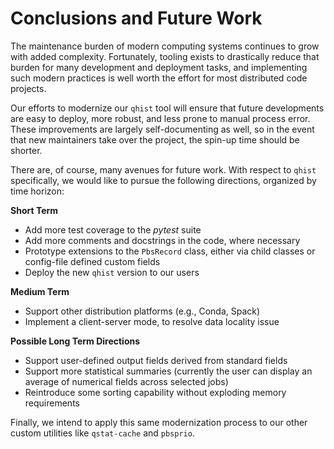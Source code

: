 # Conclusions and Future Work

The maintenance burden of modern computing systems continues to grow with added complexity. Fortunately, tooling exists to drastically reduce that burden for many development and deployment tasks, and implementing such modern practices is well worth the effort for most distributed code projects.

Our efforts to modernize our `qhist` tool will ensure that future developments are easy to deploy, more robust, and less prone to manual process error. These improvements are largely self-documenting as well, so in the event that new maintainers take over the project, the spin-up time should be shorter.

There are, of course, many avenues for future work. With respect to `qhist` specifically, we would like to pursue the following directions, organized by time horizon:

**Short Term**
* Add more test coverage to the *pytest* suite
* Add more comments and docstrings in the code, where necessary
* Prototype extensions to the `PbsRecord` class, either via child classes or config-file defined custom fields
* Deploy the new `qhist` version to our users

**Medium Term**
* Support other distribution platforms (e.g., Conda, Spack)
* Implement a client-server mode, to resolve data locality issue

**Possible Long Term Directions**
* Support user-defined output fields derived from standard fields
* Support more statistical summaries (currently the user can display an average of numerical fields across selected jobs)
* Reintroduce some sorting capability without exploding memory requirements

Finally, we intend to apply this same modernization process to our other custom utilities like `qstat-cache` and `pbsprio`.